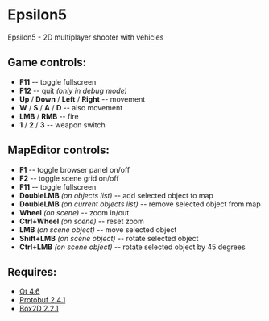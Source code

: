 Epsilon5
========

Epsilon5 - 2D multiplayer shooter with vehicles

Game controls:
----

* **F11** -- toggle fullscreen
* **F12** -- quit *(only in debug mode)*
* **Up** / **Down** / **Left** / **Right** -- movement
* **W** / **S** / **A** / **D** -- also movement
* **LMB** / **RMB** -- fire
* **1** / **2** / **3** -- weapon switch

MapEditor controls:
----

* **F1** -- toggle browser panel on/off
* **F2** -- toggle scene grid on/off
* **F11** -- toggle fullscreen
* **DoubleLMB** *(on objects list)* -- add selected object to map
* **DoubleLMB** *(on current objects list)* -- remove selected object from map
* **Wheel** *(on scene)* -- zoom in/out
* **Ctrl+Wheel** *(on scene)* -- reset zoom
* **LMB** *(on scene object)* -- move selected object
* **Shift+LMB** *(on scene object)* -- rotate selected object
* **Ctrl+LMB** *(on scene object)* -- rotate selected object by 45 degrees

Requires:
----

* [Qt 4.6](http://qt-project.org/)
* [Protobuf 2.4.1](http://code.google.com/p/protobuf/)
* [Box2D 2.2.1](http://code.google.com/p/box2d/)
